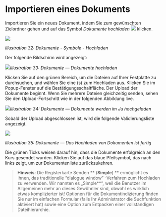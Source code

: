 
# Importieren eines Dokuments

Importieren Sie ein neues Dokument, indem Sie zum gewünschten Zielordner gehen und auf das Symbol _Dokumente hochladen_ ![](../../.gitbook/assets/graphics116.png) klicken.

![](../../.gitbook/assets/images34%20%282%29.png)

_Illustration 32: Dokumente - Symbole - Hochladen_

Der folgende Bildschirm wird angezeigt:

![](../../.gitbook/assets/images35%20%282%29.png)_Illustration 33: Dokumente — Dokumente hochladen_

Klicken Sie auf den grünen Bereich, um die Dateien auf Ihrer Festplatte zu durchsuchen, und wählen Sie eine \(s\) zum Hochladen aus. Klicken Sie im Popup-Fenster auf die Bestätigungsschaltfläche. Der Upload der Dokumente beginnt. Wenn Sie mehrere Dateien gleichzeitig senden, sehen Sie den Upload-Fortschritt wie in der folgenden Abbildung live.

![](../../.gitbook/assets/graphics119.png)_Illustration 34: Dokumente — Dokumente werden im Ju hochgeladen_

Sobald der Upload abgeschlossen ist, wird die folgende Validierungsliste angezeigt.

![](../../.gitbook/assets/images37%20%281%29.png)

_Illustration 35: Dokumente — Das Hochladen von Dokumenten ist fertig_

Die grünen Ticks weisen darauf hin, dass die Dokumente erfolgreich an den Kurs gesendet wurden. Klicken Sie auf das blaue Pfeilsymbol, das nach links zeigt, um zur Dokumentenliste zurückzukehren.

> **Hinweis**: Die Registerkarte Senden ** \(**Simple**\) ** ermöglicht es Ihnen, das traditionelle “dialogue window” -Verfahren zum Hochladen zu verwenden. Wir nannten es „Simple**“, weil die Benutzer im Allgemeinen mehr an dieses Gewöhnler sind, obwohl es wirklich etwas komplizierter ist! Optionen für die Dokumentindizierung finden Sie nur im einfachen Formular \(falls Ihr Administrator die Suchfunktion aktiviert hat\) sowie eine Option zum Entpacken einer vollständigen Dateihierarchie.
